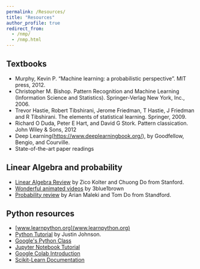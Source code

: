 ```yaml
---
permalink: /Resources/
title: "Resources"
author_profile: true
redirect_from: 
  - /nmp/
  - /nmp.html
---
```


## Textbooks

* Murphy, Kevin P. “Machine learning: a probabilistic perspective”. MIT press, 2012.
* Christopher M. Bishop. Pattern Recognition and Machine Learning (Information Science and Statistics). Springer-Verlag New York, Inc., 2006.
* Trevor Hastie, Robert Tibshirani, Jerome Friedman, T Hastie, J Friedman and R Tibshirani. The elements of statistical learning. Springer, 2009.
* Richard O Duda, Peter E Hart, and David G Stork. Pattern classication. John Wiley & Sons, 2012
* Deep Learning(https://www.deeplearningbook.org/), by Goodfellow, Bengio, and Courville.
* State-of-the-art paper readings

## Linear Algebra and probability

* [Linear Algebra Review](https://drive.google.com/file/d/1yDlYpuv4XShqL96LqB_Un5n8UTbWZIeh/view?usp=sharing) by Zico Kolter and Chuong Do from Stanford.
* [Wonderful animated videos](https://www.3blue1brown.com/essence-of-linear-algebra-page) by 3blue1brown 
* [Probability review](https://drive.google.com/file/d/1MtFT9Ra5cdEw5TA6FN6UzuKeOjZp0OKM/view?usp=sharing) by Arian Maleki and Tom Do from Standford.

## Python resources
* [www.learnpython.org](www.learnpython.org)
* [Python Tutorial](https://drive.google.com/file/d/1veOv8Rtqwvq04H0yMRTJBCcQ8UhNpvFc/view?usp=sharing) by Justin Johnson.
* [Google's Python Class](https://developers.google.com/edu/python/)
* [Jupyter Notebook Tutorial](https://www.datacamp.com/community/tutorials/tutorial-jupyter-notebook)
* [Google Colab Introduction](https://colab.research.google.com/notebooks/welcome.ipynb)
* [Scikit-Learn Documentation](https://scikit-learn.org/stable/index.html)




